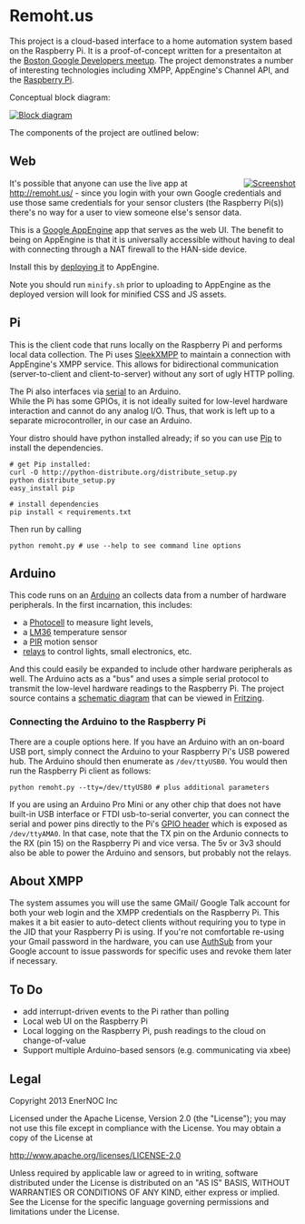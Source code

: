 # Remoht.us

This project is a cloud-based interface to a home automation system based on 
the Raspberry Pi.  It is a proof-of-concept written for a presentaiton at the 
[Boston Google Developers meetup](http://www.meetup.com/gdg-boston/).  The 
project demonstrates a number of interesting technologies including XMPP, 
AppEngine's Channel API, and the [Raspberry Pi](http://raspberrypi.org/).

Conceptual block diagram:

<a href='/tomstrummer/remoht.us/raw/master/block-diagram.png' target='_new'>
	<img src='/tomstrummer/remoht.us/raw/master/block-diagram.png' title='Block diagram' 
	style='max-width:600px'/>
</a>

The components of the project are outlined below:


## Web

<a href='/tomstrummer/remoht.us/raw/master/screenshot.png' target='_new' style='float:right'>
	<img src='/tomstrummer/remoht.us/raw/master/screenshot.png' title='Screenshot' 
	style='max-width:200px'/>
</a>

It's possible that anyone can use the live app at http://remoht.us/ - since you login
with your own Google credentials and use those same credentials for your sensor 
clusters (the Raspberry Pi(s)) there's no way for a user to view someone else's
sensor data.  

This is a [Google AppEngine](https://developers.google.com/appengine/) app that 
serves as the web UI.  The benefit to being on AppEngine is that it is 
universally accessible without having to deal with connecting through a NAT 
firewall to the HAN-side device.

Install this by [deploying it](https://developers.google.com/appengine/docs/python/gettingstartedpython27/uploading) to AppEngine.

Note you should run `minify.sh` prior to uploading to AppEngine as the deployed
version will look for minified CSS and JS assets.



## Pi

This is the client code that runs locally on the Raspberry Pi and performs local
data collection.  The Pi uses [SleekXMPP](http://sleekxmpp.org) to maintain a 
connection with AppEngine's XMPP service.  This allows for bidirectional communication
(server-to-client and client-to-server) without any sort of ugly HTTP polling.

The Pi also interfaces via [serial](http://pyserial.sourceforge.net/) to an Arduino.  
While the Pi has some GPIOs, it is not ideally suited for low-level hardware 
interaction and cannot do any analog I/O.  Thus, that work is left up to a separate
microcontroller, in our case an Arduino.

Your distro should have python installed already; if so you can use [Pip]() to install
the dependencies.
 
    # get Pip installed:
    curl -O http://python-distribute.org/distribute_setup.py
    python distribute_setup.py
    easy_install pip

    # install dependencies
    pip install < requirements.txt

Then run by calling
    
    python remoht.py # use --help to see command line options


## Arduino

This code runs on an [Arduino](http://arduino.cc) an collects data from a number of
hardware peripherals.  In the first incarnation, this includes:

* a [Photocell](https://www.sparkfun.com/products/8630) to measure light levels,
* a [LM36](http://learn.adafruit.com/tmp36-temperature-sensor/using-a-temp-sensor) 
  temperature sensor
* a [PIR](https://www.sparkfun.com/products/8630) motion sensor
* [relays](http://jeelabs.net/projects/hardware/wiki/Relay_Plug) to control lights, 
  small electronics, etc.

And this could easily be expanded to include other hardware peripherals as well. The
Arduino acts as a "bus" and uses a simple serial protocol to transmit the low-level
hardware readings to the Raspberry Pi.  The project source contains a 
[schematic diagram](arduino/remoht-arduino.fzz) that can be viewed in 
[Fritzing](http://fritzing.org).


### Connecting the Arduino to the Raspberry Pi

There are a couple options here.  If you have an Arduino with an on-board USB port, 
simply connect the Arduino to your Raspberry Pi's USB powered hub.  The Arduino should
then enumerate as `/dev/ttyUSB0`.  You would then run the Raspberry Pi client as follows:

    python remoht.py --tty=/dev/ttyUSB0 # plus additional parameters

If you are using an Arduino Pro Mini or any other chip that does not have built-in USB
interface or FTDI usb-to-serial converter, you can connect the serial and power pins 
directly to the Pi's [GPIO header](http://elinux.org/RPi_Low-level_peripherals) which 
is exposed as `/dev/ttyAMA0`.  In that case, note that the TX pin on the Ardunio 
connects to the RX (pin 15) on the Raspberry Pi and vice versa.  The 5v or 3v3 
should also be able to power the Arduino and sensors, but probably not the relays.  


## About XMPP

The system assumes you will use the same GMail/ Google Talk account for both your web login 
and the XMPP credentials on the Raspberry Pi.  This makes it a bit easier to auto-detect
clients without requiring you to type in the JID that your Raspberry Pi is using.  If
you're not comfortable re-using your Gmail password in the hardware, you can use
[AuthSub](https://accounts.google.com/IssuedAuthSubTokens) from your Google account to 
issue passwords for specific uses and revoke them later if necessary.


## To Do

* add interrupt-driven events to the Pi rather than polling
* Local web UI on the Raspberry Pi
* Local logging on the Raspberry Pi, push readings to the cloud on change-of-value 
* Support multiple Arduino-based sensors (e.g. communicating via xbee)

## Legal 

Copyright 2013 EnerNOC Inc

Licensed under the Apache License, Version 2.0 (the "License");
you may not use this file except in compliance with the License.
You may obtain a copy of the License at

 http://www.apache.org/licenses/LICENSE-2.0

Unless required by applicable law or agreed to in writing, software
distributed under the License is distributed on an "AS IS" BASIS,
WITHOUT WARRANTIES OR CONDITIONS OF ANY KIND, either express or implied.
See the License for the specific language governing permissions and
limitations under the License.
